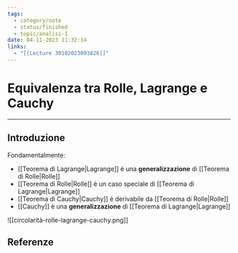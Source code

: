 ```yaml
---
tags:
  - category/note
  - status/finished
  - topic/analisi-I
date: 04-11-2023 11:32:14
links:
  - "[[Lecture 30102023093826]]"
---
```

# Equivalenza tra Rolle, Lagrange e Cauchy
---
## Introduzione
Fondamentalmente:
- [[Teorema di Lagrange|Lagrange]] è una **generalizzazione** di [[Teorema di Rolle|Rolle]]
- [[Teorema di Rolle|Rolle]] è un caso speciale di [[Teorema di Lagrange|Lagrange]]
- [[Teorema di Cauchy|Cauchy]] è derivabile da [[Teorema di Rolle|Rolle]]
- [[Cauchy]] è una **generalizzazione** di [[Teorema di Lagrange|Lagrange]]

![[circolarità-rolle-lagrange-cauchy.png]]

## Referenze